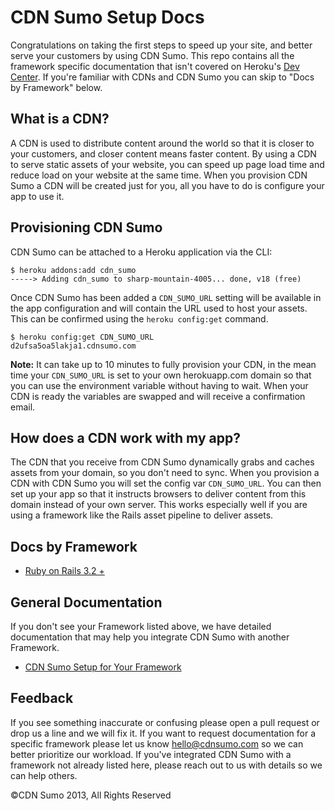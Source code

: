 # CDN Sumo Setup Docs

Congratulations on taking the first steps to speed up your site, and better serve your customers by using CDN Sumo. This repo contains all the framework specific documentation that isn't covered on Heroku's [Dev Center](https://devcenter.heroku.com/articles/cdn_sumo). If you're familiar with CDNs and CDN Sumo you can skip to "Docs by Framework" below.

## What is a CDN?

A CDN is used to distribute content around the world so that it is closer to your customers, and closer content means faster content. By using a CDN to serve static assets of your website, you can speed up page load time and reduce load on your website at the same time. When you provision CDN Sumo a CDN will be created just for you, all you have to do is configure your app to use it.


## Provisioning CDN Sumo

CDN Sumo can be attached to a Heroku application via the CLI:

    $ heroku addons:add cdn_sumo
    -----> Adding cdn_sumo to sharp-mountain-4005... done, v18 (free)

Once CDN Sumo has been added a `CDN_SUMO_URL` setting will be available in the app configuration and will contain the URL used to host your assets. This can be confirmed using the `heroku config:get` command.

    $ heroku config:get CDN_SUMO_URL
    d2ufsa5oa5lakja1.cdnsumo.com

**Note:** It can take up to 10 minutes to fully provision your CDN, in the mean time your `CDN_SUMO_URL` is set to your own herokuapp.com domain so that you can use the environment variable without having to wait. When your CDN is ready the variables are swapped and will receive a confirmation email.

## How does a CDN work with my app?

The CDN that you receive from CDN Sumo dynamically grabs and caches assets from your domain, so you don't need to sync. When you provision a CDN with CDN Sumo you will set the config var `CDN_SUMO_URL`. You can then set up your app so that it instructs browsers to deliver content from this domain instead of your own server. This works especially well if you are using a framework like the Rails asset pipeline to deliver assets.

## Docs by Framework

- [Ruby on Rails 3.2 +](https://devcenter.heroku.com/articles/cdn_sumo#cdn-sumo-with-the-rails-asset-pipeline)


## General Documentation

If you don't see your Framework listed above, we have detailed documentation that may help you integrate CDN Sumo with another Framework.

- [CDN Sumo Setup for Your Framework](https://github.com/sumodocs/cdn_sumo_docs/blob/master/GENERIC_CDN_SUMO_SETUP.md)

## Feedback

If you see something inaccurate or confusing please open a pull request or drop us a line and we will fix it. If you want to request documentation for a specific framework please let us know hello@cdnsumo.com so we can better prioritize our workload. If you've integrated CDN Sumo with a framework not already listed here, please reach out to us with details so we can help others.

©CDN Sumo 2013, All Rights Reserved